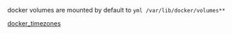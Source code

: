 docker volumes are mounted by default to ```yml /var/lib/docker/volumes** ```

[docker_timezones](https://github.com/voulix/selfhosted-simplified/blob/main/docker_timezones)